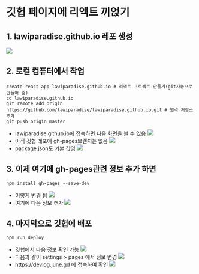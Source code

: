 # 깃헙 페이지에 리액트 끼얹기

## 1. lawiparadise.github.io 레포 생성
![](gh-pages-make-images/ca16bd0a.png)
## 2. 로컬 컴퓨터에서 작업
```shell
create-react-app lawiparadise.github.io # 리액트 프로젝트 만들기(git자동으로 만들어 줌)
cd lawiparadise.github.io
git remote add origin https://github.com/lawiparadise/lawiparadise.github.io.git # 원격 저장소 추가
git push origin master
```
- lawiparadise.github.io에 접속하면 다음 화면을 볼 수 있음
![](gh-pages-make-images/62de3956.png)
- 아직 깃헙 레포에 gh-pages브랜치는 없음
![](gh-pages-make-images/4b3dcc16.png)
- package.json도 기본 값임
![](gh-pages-make-images/c3d6e268.png)
## 3. 이제 여기에 gh-pages관련 정보 추가 하면
```shell
npm install gh-pages --save-dev
```
- 이렇게 변경 됨
![](gh-pages-make-images/6b5a19d4.png)
- 여기에 다음 정보 추가
![](gh-pages-make-images/e4ff1aca.png)

## 4. 마지막으로 깃헙에 배포
```shell
npm run deploy
```
- 깃헙에서 다음 정보 확인 가능
![](gh-pages-make-images/0b47b20e.png)
- 다음과 같이 settings > pages 에서 정보 변경
![](gh-pages-make-images/465710f8.png)
- https://devlog.june.gd 에 접속하여 확인
![](gh-pages-make-images/aac90f76.png)
